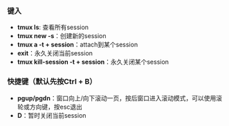 ### 键入
- **tmux ls**: 查看所有session
- **tmux new -s**：创建新的session
- **tmux a -t + session**：attach到某个session
- **exit**：永久关闭当前session
- **tmux kill-session -t + session**：永久关闭某个session

### 快捷键（默认先按Ctrl + B）
- **pgup/pgdn**：窗口向上/向下滚动一页，按后窗口进入滚动模式，可以使用滚轮或方向键，按esc退出
- **D**：暂时关闭当前session
